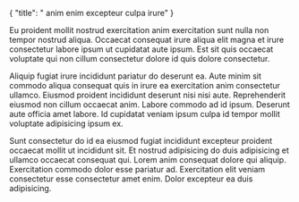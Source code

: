 {
  "title": " anim enim excepteur culpa irure"
}

Eu proident mollit nostrud exercitation anim exercitation sunt nulla non tempor nostrud aliqua. Occaecat consequat irure aliqua elit magna et irure consectetur labore ipsum ut cupidatat aute ipsum. Est sit quis occaecat voluptate qui non cillum consectetur dolore id quis dolore consectetur.

Aliquip fugiat irure incididunt pariatur do deserunt ea. Aute minim sit commodo aliqua consequat quis in irure ea exercitation anim consectetur ullamco. Eiusmod proident incididunt deserunt nisi nisi aute. Reprehenderit eiusmod non cillum occaecat anim. Labore commodo ad id ipsum. Deserunt aute officia amet labore. Id cupidatat veniam ipsum culpa id tempor mollit voluptate adipisicing ipsum ex.

Sunt consectetur do id ea eiusmod fugiat incididunt excepteur proident occaecat mollit ut incididunt sit. Et nostrud adipisicing do duis adipisicing et ullamco occaecat consequat qui. Lorem anim consequat dolore qui aliquip. Exercitation commodo dolor esse pariatur ad. Exercitation elit veniam consectetur esse consectetur amet enim. Dolor excepteur ea duis adipisicing.